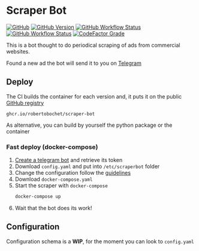 # Scraper Bot

[![GitHub](https://img.shields.io/github/license/RobertoBochet/scraper-bot?style=flat-square)](https://github.com/RobertoBochet/scraper-bot)
[![GitHub Version](https://img.shields.io/github/v/tag/RobertoBochet/scraper-bot?label=version&style=flat-square)](https://github.com/RobertoBochet/scraper-bot)
[![GitHub Workflow Status](https://img.shields.io/github/workflow/status/RobertoBochet/scraper-bot/test-code?label=test%20code&style=flat-square)](https://github.com/RobertoBochet/scraper-bot)
[![GitHub Workflow Status](https://img.shields.io/github/workflow/status/RobertoBochet/scraper-bot/build-container?label=build%20container&style=flat-square)](https://github.com/RobertoBochet/scraper-bot/pkgs/container/scraper-bot)
[![CodeFactor Grade](https://img.shields.io/codefactor/grade/github/RobertoBochet/scraper-bot?style=flat-square)](https://www.codefactor.io/repository/github/robertobochet/scraper-bot)

This is a bot thought to do periodical scraping of ads from commercial websites.

Found a new ad the bot will send it to you on [Telegram](https://telegram.org)

## Deploy

The CI builds the container for each version and, it puts it on the public [GitHub registry](https://ghcr.io/robertobochet/scraper-bot)
```
ghcr.io/robertobochet/scraper-bot
```

As alternative, you can build by yourself the python package or the container

### Fast deploy (docker-compose)

1. [Create a telegram bot](https://core.telegram.org/bots#3-how-do-i-create-a-bot) and retrieve its token
2. Download `config.yaml` and put into `/etc/scraperbot` folder
3. Change the configuration follow the [guidelines](#configuration)
4. Download `docker-compose.yaml`
5. Start the scraper with `docker-compose`
    ```bash
    docker-compose up
    ```
6. Wait that the bot does its work!

## Configuration

Configuration schema is a **WIP**, for the moment you can look to `config.yaml`
